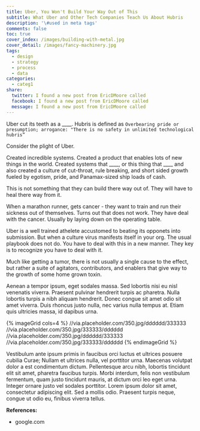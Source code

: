 ```yaml
---
title: Uber, You Won't Build Your Way Out of This
subtitle: What Uber and Other Tech Companies Teach Us About Hubris
description: '\#used in meta tags'
comments: false
toc: true
cover_index: /images/building-with-metal.jpg
cover_detail: /images/fancy-machinery.jpg
tags:
  - design
  - strategy
  - process
  - data
categories:
  - categ1
share:
  twitter: I found a new post from EricDMoore called
  facebook: I found a new post from EricDMoore called
  message: I found a new post from EricDMoore called
---
```

Uber cut its teeth as a ____.
Hubris is defined as `Overbearing pride or presumption; arrogance: "There is no safety in unlimited technological hubris”`

Consider the plight of Uber.

Created incredible systems.
Created a product that enables lots of new things in the world.
Created systems that ____, or this thing that ____
and also created a culture of cut-throat, rule breaking, and short sided growth fueled by egotism, pride, and Panamax-sized ship loads of cash.

This is not something that they can build there way out of.
They will have to heal there way from it.

When a marathon runner, gets cancer - they want to train and run their sickness out of themselves. Turns out that does not work. They have deal with the cancer. Usually by laying down on the operating table.

Uber is a well trained athelete accustomed to beating its opponets into submission. But when a culture virus manifests itself in your org. The usual playbook does not do. You have to deal with this in a new manner. They key is to recognize you have to deal with it.

Much like getting a tumor, there is not usually a single cause to the effect, but rather a suite of agitators, contributors, and enablers that give way to the growth of some home grown toxin. 

<!-- more --> 

Aenean a tempor ipsum, eget sodales massa. Sed lobortis nisi eu nisl venenatis viverra. Praesent pulvinar hendrerit turpis ac pharetra. Nulla lobortis turpis a nibh aliquam hendrerit. Donec congue sit amet odio sit amet viverra. Duis rhoncus justo nulla, nec varius nulla tempus at. Etiam quis ultricies massa, id dapibus urna. 

{% imageGrid cols=4 %}
  //via.placeholder.com/350.jpg/dddddd/333333
  //via.placeholder.com/350.jpg/333333/dddddd
  //via.placeholder.com/350.jpg/dddddd/333333
  //via.placeholder.com/350.jpg/333333/dddddd
{% endimageGrid %}

Vestibulum ante ipsum primis in faucibus orci luctus et ultrices posuere cubilia Curae; Nullam et ultrices nulla, vel porttitor urna. Maecenas volutpat dolor a est condimentum dictum. Pellentesque arcu nibh, lobortis tincidunt elit sit amet, pharetra faucibus turpis. Morbi interdum, felis non vestibulum fermentum, quam justo tincidunt mauris, at dictum orci leo eget urna. Integer ornare justo vel sodales porttitor. Lorem ipsum dolor sit amet, consectetur adipiscing elit. Sed a mollis odio. Praesent turpis neque, congue ut odio eu, finibus viverra tellus.

**References:**
- google.com